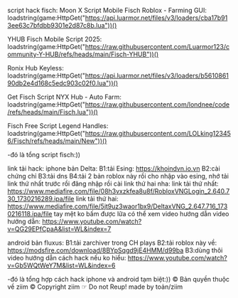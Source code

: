 script hack fisch:
Moon X Script Mobile Fisch Roblox - Farming GUI:
loadstring(game:HttpGet("https://api.luarmor.net/files/v3/loaders/cba17b913ee63c7bfdbb9301e2d87c8b.lua"))()

YHUB Fisch Mobile Script 2025:
loadstring(game:HttpGet("https://raw.githubusercontent.com/Luarmor123/community-Y-HUB/refs/heads/main/Fisch-YHUB"))()

Ronix Hub Keyless:
loadstring(game:HttpGet("https://api.luarmor.net/files/v3/loaders/b561086190db2e4d168c5edc903c02f0.lua"))()

Get Fisch Script NYX Hub - Auto Farm:
loadstring(game:HttpGet("https://raw.githubusercontent.com/londnee/code/refs/heads/main/Fisch.lua"))()

Fisch Free Script Legend Handles:
loadstring(game:HttpGet("https://raw.githubusercontent.com/LOLking123456/Fisch/refs/heads/main/New"))()

-đó là tổng script fisch:))


link tải hack:
iphone bản Delta:
B1:tải Esing: https://khoindvn.io.vn
B2:cài chứng chỉ 
B3:tải dns
B4:tải 2 bản roblox này rồi cho nhập vào esing, nhớ tải link thứ nhất trước rồi đăng nhập rồi cài link thứ hai nha: link tải thứ nhất:
https://www.mediafire.com/file/08h3vxzkfea8u8f/RobloxVNGLogin_2.640.730_1730216289.ipa/file
link tải thứ hai:
https://www.mediafire.com/file/5jt9uz3waor1bx9/DeltaxVNG_2.647.716_1730216118.ipa/file
tay mệt ko bấm được lữa có thể xem video hướng dẫn
video hướng dẫn: https://www.youtube.com/watch?v=QG29EPfCpaA&list=WL&index=7

android bản fluxus:
B1:tải zarchiver trong CH plays
B2:tải roblox này về: https://modsfire.com/download/8BYpSqgd9jE4HMM/d99ba
B3:dùng thôi
video hướng dẫn cách hack nếu ko hiểu: https://www.youtube.com/watch?v=Gb5WQtWeY7M&list=WL&index=6

-đó là tổng hợp cách hack iphone và android tạm biệt:))
© Bản quyền thuộc về ziim
© Copyright ziim ☞ Do not Reup!
made by toản/ziim
